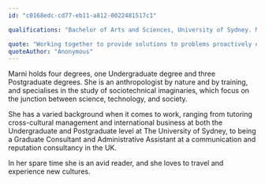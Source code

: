 ```yaml
---
id: "c0168edc-cd77-eb11-a812-0022481517c1"

qualifications: "Bachelor of Arts and Sciences, University of Sydney. Master of Applied Anthropology, Macquarie University. Master of International Business and Law, University of Sydney. Postgraduate Research Degree in Social and Cultural Anthropology, Oxford University"

quote: "Working together to provide solutions to problems proactively every day, for our clients and internally"
quoteAuthor: "Anonymous"
---
```


Marni holds four degrees, one Undergraduate degree and three Postgraduate degrees. She is an anthropologist by nature and by training, and specialises in the study of sociotechnical imaginaries, which focus on the junction between science, technology, and society.

She has a varied background when it comes to work, ranging from tutoring cross-cultural management and international business at both the Undergraduate and Postgraduate level at The University of Sydney, to being a Graduate Consultant and Administrative Assistant at a communication and reputation consultancy in the UK.

In her spare time she is an avid reader, and she loves to travel and experience new cultures.
